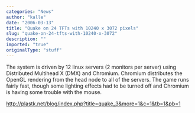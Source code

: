 ```yaml
---
categories: "News"
author: "kalle"
date: "2006-03-13"
title: "Quake on 24 TFTs with 10240 x 3072 pixels"
slug: "quake-on-24-tfts-with-10240-x-3072"
description: ""
imported: "true"
originalType: "stuff"
---
```



The system is driven by 12 linux servers (2 monitors per server) using Distributed Multihead X (DMX) and Chromium. Chromium distributes the OpenGL rendering from the head node to all of the servers. The game runs fairly fast, though some lighting effects had to be turned off and Chromium is having some trouble with the mouse.

<http://plastk.net/blog/index.php?title=quake_3&more=1&c=1&tb=1&pb=1>
